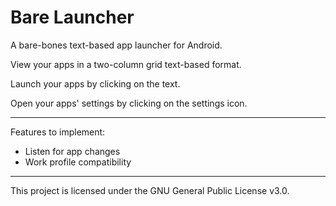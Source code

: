 # Bare Launcher

A bare-bones text-based app launcher for Android.

View your apps in a two-column grid text-based format.

Launch your apps by clicking on the text.

Open your apps' settings by clicking on the settings icon.

***

Features to implement: 
- Listen for app changes
- Work profile compatibility

***

This project is licensed under the GNU General Public License v3.0.
